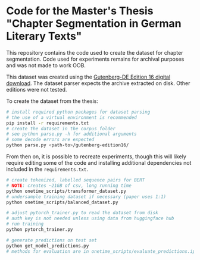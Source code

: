 # Code for the Master's Thesis "Chapter Segmentation in German Literary Texts"

This repository contains the code used to create the dataset for chapter segmentation.
Code used for experiments remains for archival purposes and was not made to work OOB.

This dataset was created using the [Gutenberg-DE Edition 16 digital download](https://shop.projekt-gutenberg.org/home/446-gutenberg-de-editon-16-zum-download-9783739011707.html).
The dataset parser expects the archive extracted on disk.
Other editions were not tested.

To create the dataset from the thesis:

```sh
# install required python packages for dataset parsing
# the use of a virtual environment is recommended
pip install -r requirements.txt
# create the dataset in the corpus folder
# see python parse.py -h for additional arguments
# some decode errors are expected
python parse.py <path-to>/gutenberg-edition16/
```

From then on, it is possible to recreate experiments, though this will likely require editing some of the code and installing additional dependencies not included in the `requirements.txt`.

```sh
# create tokenized, labelled sequence pairs for BERT
# NOTE: creates ~21GB of csv, long running time  
python onetime_scripts/transformer_dataset.py
# undersample training dataset if necessary (paper uses 1:1)
python onetime_scripts/balanced_dataset.py

# adjust pytorch_trainer.py to read the dataset from disk
# auth key is not needed unless using data from huggingface hub
# run training
python pytorch_trainer.py

# generate predictions on test set
python get_model_predictions.py
# methods for evaluation are in onetime_scripts/evaluate_predictions.ipynb 
```

